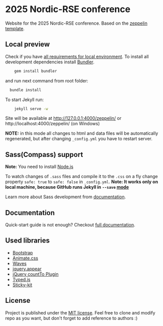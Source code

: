 # 2025 Nordic-RSE conference

Website for the 2025 Nordic-RSE conference. Based on the [zeppelin template](https://github.com/gdg-x/zeppelin).


## Local preview

Check if you have [all requirements for local environment](http://jekyllrb.com/docs/installation/).
To install all development dependencies install [Bundler](http://bundler.io/).

```bash
    gem install bundler
```

and run next command from root folder:

```bash
  bundle install
```

To start Jekyll run:

```bash
    jekyll serve -w
```

Site will be available at http://127.0.0.1:4000/zeppelin/ or http://localhost:4000/zeppelin/ (on Windows)

**NOTE:** in this mode all changes to html and data files will be automatically regenerated, but after changing `_config.yml` you have to restart server.


## Sass(Compass) support

**Note:** You need to install [Node.js](http://nodejs.org/download/)

To watch changes of `.sass` files and compile it to the `.css` on a fly change property `safe: true` to `safe: false` in `_config.yml`.
**Note: It works only on local machine, because GitHub runs Jekyll in `--save` [mode](https://help.github.com/articles/using-jekyll-with-pages/#configuration-overrides)**

Learn more about Sass development from [documentation](https://github.com/gdg-x/zeppelin/wiki/Sass-development).


## Documentation

Quick-start guide is not enough? Checkout [full documentation](https://github.com/gdg-x/zeppelin/wiki).


## Used libraries

- [Bootstrap](https://github.com/twbs/bootstrap)
- [Animate.css](https://github.com/daneden/animate.css)
- [Waves](https://github.com/publicis-indonesia/Waves)
- [jquery.appear](https://github.com/bas2k/jquery.appear)
- [jQuery countTo Plugin](https://github.com/mhuggins/jquery-countTo)
- [Typed.js](https://github.com/mattboldt/typed.js)
- [Sticky-kit](https://github.com/leafo/sticky-kit)


## License

Project is published under the [MIT license](https://github.com/gdg-x/zeppelin/blob/master/LICENSE.txt). Feel free to clone and modify repo as you want, but don't forget to add reference to authors :)

